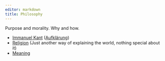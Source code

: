 ```yaml
---
editor: markdown
title: Philosophy
---
```


Purpose and morality. Why and how.

-   [Immanuel Kant](/database/immanuel_kant) ([Aufklärung](/database/aufklarung))
-   [Religion](/database/religion) (Just another way of explaining the world,
    nothing special about it)
-   [Meaning](/database/meaning)
